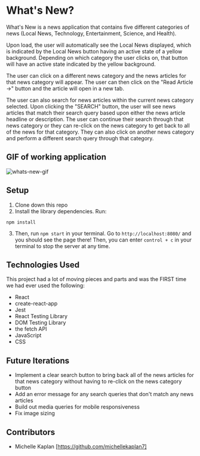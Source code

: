 # What's New?

What's New is a news application that contains five different categories of news (Local News, Technology, Entertainment, Science, and Health).

Upon load, the user will automatically see the Local News displayed, which is indicated by the Local News button having an active state of a yellow background. Depending on which category the user clicks on, that button will have an active state indicated by the yellow background.

The user can click on a different news category and the news articles for that news category will appear. The user can then click on the "Read Article →" button and the article will open in a new tab.

The user can also search for news articles within the current news category selected. Upon clicking the "SEARCH" button, the user will see news articles that match their search query based upon either the news article headline or description. The user can continue their search through that news category or they can re-click on the news category to get back to all of the news for that category. They can also click on another news category and perform a different search query through that category.


## GIF of working application
![whats-new-gif](https://media.giphy.com/media/RJOq5bcT5M65uYdNnY/giphy.gif)

## Setup

1. Clone down this repo
2. Install the library dependencies. Run: 
```
npm install
```
3. Then, run `npm start` in your terminal. Go to `http://localhost:8080/` and you should see the page there! Then, you can enter `control + c` in your terminal to stop the server at any time.

## Technologies Used
This project had a lot of moving pieces and parts and was the FIRST time we had ever used the following:
- React
- create-react-app
- Jest
- React Testing Library
- DOM Testing Library
- the fetch API
- JavaScript
- CSS

## Future Iterations
- Implement a clear search button to bring back all of the news articles for that news category without having to re-click on the news category button
- Add an error message for any search queries that don't match any news articles
- Build out media queries for mobile responsiveness
- Fix image sizing

## Contributors
- Michelle Kaplan [https://github.com/michellekaplan7]
